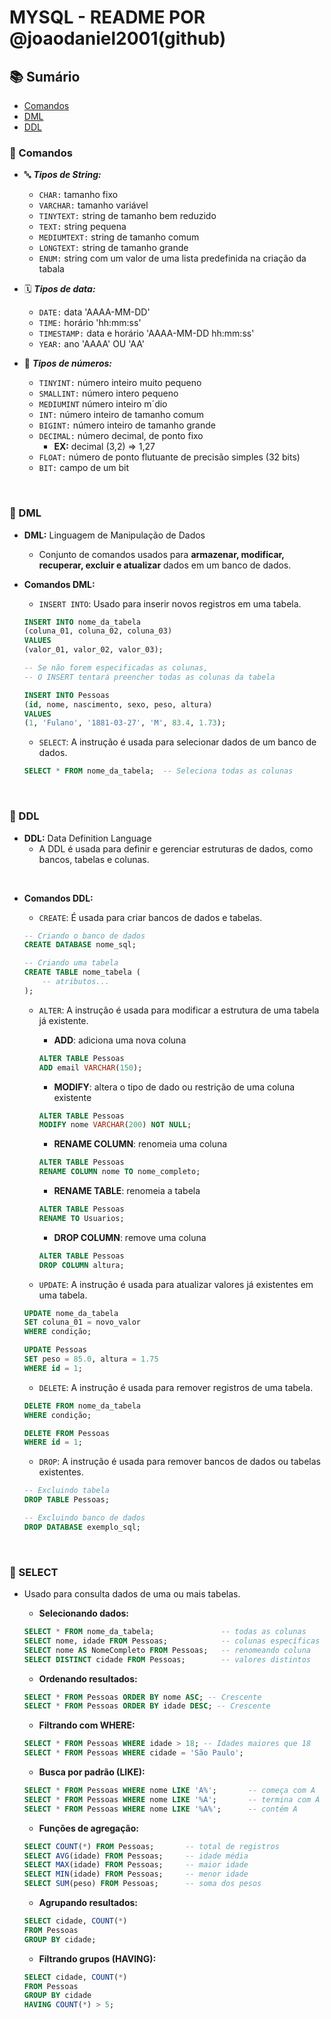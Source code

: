 
# MYSQL - README POR @joaodaniel2001(github)

## 📚 Sumário

- [Comandos](#comandos)
- [DML](#dml)
- [DDL](#ddl)

<h3 id="comandos"> 📌 Comandos </h3>

- 🔤 ***Tipos de String:***
    - ``CHAR:`` tamanho fixo
    - ``VARCHAR:`` tamanho variável
    - ``TINYTEXT:`` string de tamanho bem reduzido
    - ``TEXT:`` string pequena
    - ``MEDIUMTEXT:`` string de tamanho comum
    - ``LONGTEXT:`` string de tamanho grande
    - ``ENUM:`` string com um valor de uma lista predefinida na criação da tabala

- 🗓️ ***Tipos de data:***
    - ``DATE:`` data 'AAAA-MM-DD'
    - ``TIME:`` horário 'hh:mm:ss'
    - ``TIMESTAMP:`` data e horário 'AAAA-MM-DD hh:mm:ss'
    - ``YEAR:`` ano 'AAAA' OU 'AA'

- 🔢 ***Tipos de números:***

    - ``TINYINT:`` número inteiro muito pequeno
    - ``SMALLINT:`` número intero pequeno
    - ``MEDIUMINT`` número inteiro m´dio
    - ``INT:`` número inteiro de tamanho comum
    - ``BIGINT:`` número inteiro de tamanho grande
    - ``DECIMAL:`` número decimal, de ponto fixo
        - **EX:** decimal (3,2) => 1,27
    - ``FLOAT:`` número de ponto flutuante de precisão simples (32 bits)
    - ``BIT:`` campo de um bit
    
<br>

<h3 id="dml"> 📌 DML </h3>

- **DML:** Linguagem de Manipulação de Dados

    - Conjunto de comandos usados para **armazenar, modificar, recuperar, excluir e atualizar** dados em um banco de dados.



- **Comandos DML:**
    
    - ``INSERT INTO``: Usado para inserir novos registros em uma tabela.

    ```sql
    INSERT INTO nome_da_tabela
    (coluna_01, coluna_02, coluna_03) 
    VALUES
    (valor_01, valor_02, valor_03);

    -- Se não forem especificadas as colunas,
    -- O INSERT tentará preencher todas as colunas da tabela
    ```

    ```sql
    INSERT INTO Pessoas
    (id, nome, nascimento, sexo, peso, altura)
    VALUES
    (1, 'Fulano', '1881-03-27', 'M', 83.4, 1.73);
    ```

    - ``SELECT``: A instrução é usada para selecionar dados de um banco de dados.

    ```sql
    SELECT * FROM nome_da_tabela;  -- Seleciona todas as colunas
    ```

<br>

<h3 id="ddl"> 📌 DDL </h3>

- **DDL:** Data Definition Language
    - A DDL é usada para definir e gerenciar estruturas de dados, como bancos, tabelas e colunas.

<br>

- **Comandos DDL:**
    - ``CREATE``: É usada para criar bancos de dados e tabelas.
    ```sql
    -- Criando o banco de dados
    CREATE DATABASE nome_sql;

    -- Criando uma tabela
    CREATE TABLE nome_tabela (
        -- atributos...
    );
    ```
    
    - ``ALTER``: A instrução é usada para modificar a estrutura de uma tabela já existente.  

        - **ADD**: adiciona uma nova coluna  
        ```sql
        ALTER TABLE Pessoas
        ADD email VARCHAR(150);
        ```

        - **MODIFY**: altera o tipo de dado ou restrição de uma coluna existente  
        ```sql
        ALTER TABLE Pessoas
        MODIFY nome VARCHAR(200) NOT NULL;
        ```

        - **RENAME COLUMN**: renomeia uma coluna  
        ```sql
        ALTER TABLE Pessoas
        RENAME COLUMN nome TO nome_completo;
        ```

        - **RENAME TABLE**: renomeia a tabela  
        ```sql
        ALTER TABLE Pessoas
        RENAME TO Usuarios;
        ```

        - **DROP COLUMN**: remove uma coluna  
        ```sql
        ALTER TABLE Pessoas
        DROP COLUMN altura;
        ```

    - ``UPDATE``: A instrução é usada para atualizar valores já existentes em uma tabela. 

    ```sql
    UPDATE nome_da_tabela
    SET coluna_01 = novo_valor
    WHERE condição;
    ```

    ```sql
    UPDATE Pessoas
    SET peso = 85.0, altura = 1.75
    WHERE id = 1;
    ```

    - ``DELETE``: A instrução é usada para remover registros de uma tabela.  

    ```sql
    DELETE FROM nome_da_tabela
    WHERE condição;
    ```

    ```sql
    DELETE FROM Pessoas
    WHERE id = 1;
    ```

    - ``DROP``: A instrução é usada para remover bancos de dados ou tabelas existentes. 
    
    ```sql
    -- Excluindo tabela
    DROP TABLE Pessoas;

    -- Excluindo banco de dados
    DROP DATABASE exemplo_sql;
    ```
<br>

<h3 id="select"> 📌 SELECT </h3>

- Usado para consulta dados de uma ou mais tabelas.

    - **Selecionando dados:**

    ```sql
    SELECT * FROM nome_da_tabela;               -- todas as colunas
    SELECT nome, idade FROM Pessoas;            -- colunas específicas
    SELECT nome AS NomeCompleto FROM Pessoas;   -- renomeando coluna
    SELECT DISTINCT cidade FROM Pessoas;        -- valores distintos
    ```

    - **Ordenando resultados:**

    ```sql
    SELECT * FROM Pessoas ORDER BY nome ASC; -- Crescente
    SELECT * FROM Pessoas ORDER BY idade DESC; -- Crescente
    ```

    - **Filtrando com WHERE:**

    ```sql
    SELECT * FROM Pessoas WHERE idade > 18; -- Idades maiores que 18
    SELECT * FROM Pessoas WHERE cidade = 'São Paulo';
    ```

    - **Busca por padrão (LIKE):**

    ```sql
    SELECT * FROM Pessoas WHERE nome LIKE 'A%';       -- começa com A
    SELECT * FROM Pessoas WHERE nome LIKE '%A';       -- termina com A
    SELECT * FROM Pessoas WHERE nome LIKE '%A%';      -- contém A
    ```

    - **Funções de agregação:**

    ```sql
    SELECT COUNT(*) FROM Pessoas;       -- total de registros
    SELECT AVG(idade) FROM Pessoas;     -- idade média
    SELECT MAX(idade) FROM Pessoas;     -- maior idade
    SELECT MIN(idade) FROM Pessoas;     -- menor idade
    SELECT SUM(peso) FROM Pessoas;      -- soma dos pesos
    ```

    - **Agrupando resultados:**

    ```sql
    SELECT cidade, COUNT(*) 
    FROM Pessoas 
    GROUP BY cidade;
    ```

    - **Filtrando grupos (HAVING):**

    ```sql
    SELECT cidade, COUNT(*) 
    FROM Pessoas 
    GROUP BY cidade
    HAVING COUNT(*) > 5;
    ```
